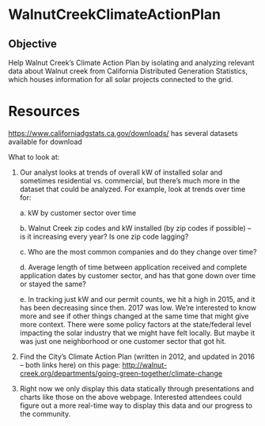 # WalnutCreekClimateActionPlan

## Objective
Help Walnut Creek’s Climate Action Plan by isolating and analyzing relevant data about Walnut creek from California Distributed Generation Statistics, which houses information for all solar projects connected to the grid.

# Resources
https://www.californiadgstats.ca.gov/downloads/ has several datasets available for download

What to look at:

1.	Our analyst looks at trends of overall kW of installed solar and sometimes residential vs. commercial, but there’s much more in the dataset that could be analyzed. For example, look at trends over time for:

    a.	kW by customer sector over time
    
    b.	Walnut Creek zip codes and kW installed (by zip codes if possible) – is it increasing every year? Is one zip code lagging?
    
    c.	Who are the most common companies and do they change over time?
    
    d.	Average length of time between application received and complete application dates by customer sector, and has that gone down over time or stayed the same?
    
    e.	In tracking just kW and our permit counts, we hit a high in 2015, and it has been decreasing since then. 2017 was low. We’re interested to know more and see if other things changed at the same time that might give more context. There were some policy factors at the state/federal level impacting the solar industry that we might have felt locally. But maybe it was just one neighborhood or one customer sector that got hit.

2.	Find the City’s Climate Action Plan (written in 2012, and updated in 2016 – both links here) on this page: http://walnut-creek.org/departments/going-green-together/climate-change 

3.	Right now we only display this data statically through presentations and charts like those on the above webpage. Interested attendees could figure out a more real-time way to display this data and our progress to the community.
